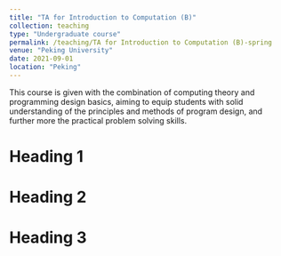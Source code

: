 ```yaml
---
title: "TA for Introduction to Computation (B)"
collection: teaching
type: "Undergraduate course"
permalink: /teaching/TA for Introduction to Computation (B)-spring
venue: "Peking University"
date: 2021-09-01
location: "Peking"
---
```


This course is given with the combination of computing theory and programming design basics, aiming to equip students with solid understanding of the principles and methods of program design, and further more the practical problem solving skills.

Heading 1
======

Heading 2
======

Heading 3
======
